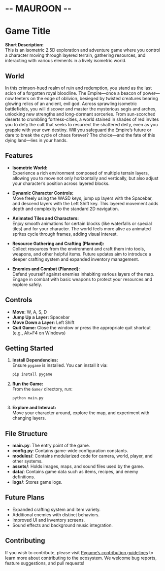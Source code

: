 
#                    -- MAUROON --   

# Game Title 

**Short Description:**  
This is an isometric 2.5D exploration and adventure game where you control a character moving through layered terrain, gathering resources, and interacting with various elements in a lively isometric world.

##  World

In this crimson-hued realm of ruin and redemption, you stand as the last scion of a forgotten royal bloodline. The Empire—once a beacon of power—now teeters on the edge of oblivion, besieged by twisted creatures bearing glowing relics of an ancient, evil god. Across sprawling isometric battlefields, you will discover and master the mysterious segis and arches, unlocking new strengths and long-dormant sorceries. From sun-scorched deserts to crumbling fortress-cities, a world stained in shades of red invites you to defy the cult that seeks to resurrect the shattered deity, even as you grapple with your own destiny. Will you safeguard the Empire’s future or dare to break the cycle of chaos forever? The choice—and the fate of this dying land—lies in your hands.

## Features

- **Isometric World:**  
  Experience a rich environment composed of multiple terrain layers, allowing you to move not only horizontally and vertically, but also adjust your character’s position across layered blocks.

- **Dynamic Character Controls:**  
  Move freely using the WASD keys, jump up layers with the Spacebar, and descend layers with the Left Shift key. This layered movement adds depth and complexity to the standard 2D navigation.

- **Animated Tiles and Characters:**  
  Enjoy smooth animations for certain blocks (like waterfalls or special tiles) and for your character. The world feels more alive as animated sprites cycle through frames, adding visual interest.

- **Resource Gathering and Crafting (Planned):**  
  Collect resources from the environment and craft them into tools, weapons, and other helpful items. Future updates aim to introduce a deeper crafting system and expanded inventory management.

- **Enemies and Combat (Planned):**  
  Defend yourself against enemies inhabiting various layers of the map. Engage in combat with basic weapons to protect your resources and explore safely.

## Controls

- **Move:** W, A, S, D  
- **Jump Up a Layer:** Spacebar  
- **Move Down a Layer:** Left Shift  
- **Quit Game:** Close the window or press the appropriate quit shortcut (e.g., Alt+F4 on Windows)

## Getting Started

1. **Install Dependencies:**  
   Ensure `pygame` is installed. You can install it via:  
   ```bash
   pip install pygame
   ```

2. **Run the Game:**  
   From the `Game/` directory, run:  
   ```bash
   python main.py
   ```

3. **Explore and Interact:**  
   Move your character around, explore the map, and experiment with changing layers.

## File Structure

- **main.py**: The entry point of the game.  
- **config.py**: Contains game-wide configuration constants.  
- **modules/**: Contains modularized code for camera, world, player, and other systems.  
- **assets/**: Holds images, maps, and sound files used by the game.  
- **data/**: Contains game data such as items, recipes, and enemy definitions.  
- **logs/**: Stores game logs.

## Future Plans

- Expanded crafting system and item variety.  
- Additional enemies with distinct behaviors.  
- Improved UI and inventory screens.  
- Sound effects and background music integration.

## Contributing

If you wish to contribute, please visit [Pygame’s contribution guidelines](https://www.pygame.org/contribute.html) to learn more about contributing to the ecosystem. We welcome bug reports, feature suggestions, and pull requests!
